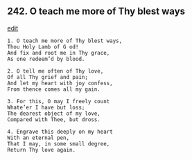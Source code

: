 
## 242.  O teach me more of Thy blest ways
[edit](https://docs.google.com/document/d/1oJQigGVWYuMj8PBKNWEIukfQe-5S6Vmx/edit?mode=html)



    1. O teach me more of Thy blest ways,
    Thou Holy Lamb of G od!
    And fix and root me in Thy grace,
    As one redeem’d by blood.

    2. O tell me often of Thy love,
    Of all Thy grief and pain;
    And let my heart with joy confess, 
    From thence comes all my gain.

    3. For this, O may I freely count
    Whate’er I have but loss;
    The dearest object of my love, 
    Compared with Thee, but dross.

    4. Engrave this deeply on my heart
    With an eternal pen,
    That I may, in some small degree, 
    Return Thy love again.
